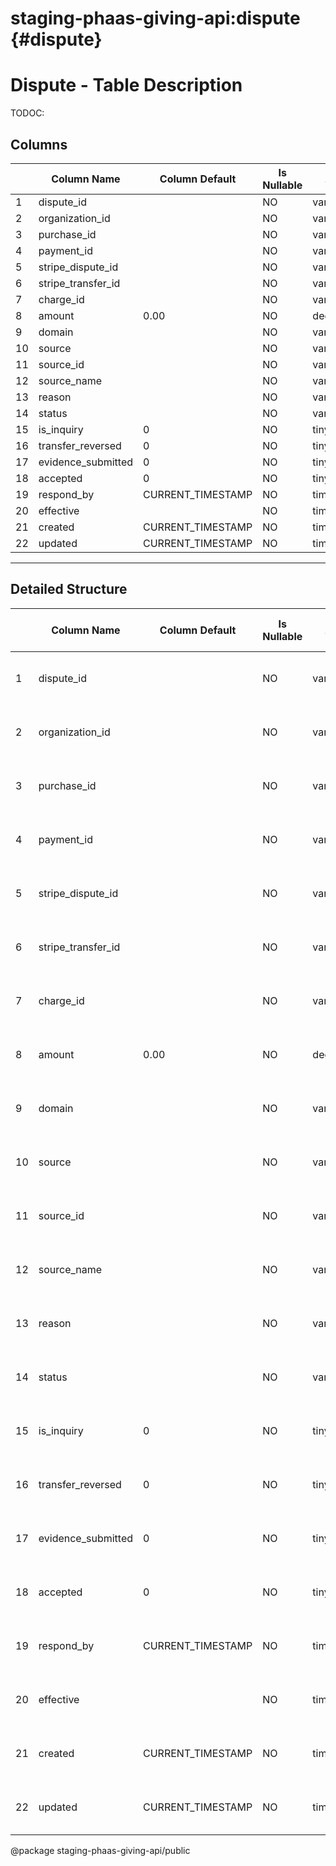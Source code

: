 # staging-phaas-giving-api:dispute {#dispute}

# Dispute - Table Description

TODOC:

## Columns

| | Column Name | Column Default | Is Nullable | Data Type | Notes |
| ---- | ---- | ---- | ---- | ---- | ---- |
| 1 | dispute_id | | NO | varchar |  |
| 2 | organization_id | | NO | varchar |  |
| 3 | purchase_id |  | NO | varchar |  |
| 4 | payment_id |  | NO | varchar |  |
| 5 | stripe_dispute_id | | NO | varchar |  |
| 6 | stripe_transfer_id | | NO | varchar |  |
| 7 | charge_id | | NO | varchar |  |
| 8 | amount | 0.00 | NO | decimal |  |
| 9 | domain |  | NO | varchar |  |
| 10 | source |  | NO | varchar |  |
| 11 | source_id |  | NO | varchar |  |
| 12 | source_name |  | NO | varchar |  |
| 13 | reason |  | NO | varchar |  |
| 14 | status |  | NO | varchar |  |
| 15 | is_inquiry | 0 | NO | tinyint |  |
| 16 | transfer_reversed | 0 | NO | tinyint |  |
| 17 | evidence_submitted | 0 | NO | tinyint |  |
| 18 | accepted | 0 | NO | tinyint |  |
| 19 | respond_by | CURRENT_TIMESTAMP | NO | timestamp |  |
| 20 | effective | | NO | timestamp |  |
| 21 | created | CURRENT_TIMESTAMP | NO | timestamp |  |
| 22 | updated | CURRENT_TIMESTAMP | NO | timestamp |  |
----
## Detailed Structure
| | Column Name | Column Default | Is Nullable | Data Type | Collation Name | Column Type | Column Key | Extra | Privileges | Column Comment | Generation Expression | Character Maximum Length | Character Octet Length | Character Set Name | Numeric Precision | Numeric Scale | Datetime Precision | Table Catalog | Table Schema | Table Name |
| ---- | ---- | ---- | ---- | ---- | ---- | ---- | ---- | ---- | ---- | ---- | ---- | ---- | ---- | ---- | ---- | ---- | ---- | ---- | ---- | ---- |
| 1 | dispute_id | | NO | varchar | latin1_swedish_ci | varchar(50) | PRI |  | select |  |  | 50 | 50 | latin1 | | | | def | staging-phaas-giving-api | dispute |
| 2 | organization_id | | NO | varchar | latin1_swedish_ci | varchar(50) | MUL |  | select |  |  | 50 | 50 | latin1 | | | | def | staging-phaas-giving-api | dispute |
| 3 | purchase_id |  | NO | varchar | latin1_swedish_ci | varchar(50) |  |  | select |  |  | 50 | 50 | latin1 | | | | def | staging-phaas-giving-api | dispute |
| 4 | payment_id |  | NO | varchar | latin1_swedish_ci | varchar(50) |  |  | select |  |  | 50 | 50 | latin1 | | | | def | staging-phaas-giving-api | dispute |
| 5 | stripe_dispute_id | | NO | varchar | latin1_swedish_ci | varchar(50) | MUL |  | select |  |  | 50 | 50 | latin1 | | | | def | staging-phaas-giving-api | dispute |
| 6 | stripe_transfer_id | | NO | varchar | latin1_swedish_ci | varchar(50) |  |  | select |  |  | 50 | 50 | latin1 | | | | def | staging-phaas-giving-api | dispute |
| 7 | charge_id | | NO | varchar | latin1_swedish_ci | varchar(50) |  |  | select |  |  | 50 | 50 | latin1 | | | | def | staging-phaas-giving-api | dispute |
| 8 | amount | 0.00 | NO | decimal | | decimal(10,2) |  |  | select |  |  | | | | 10 | 2 | | def | staging-phaas-giving-api | dispute |
| 9 | domain |  | NO | varchar | latin1_swedish_ci | varchar(255) |  |  | select |  |  | 255 | 255 | latin1 | | | | def | staging-phaas-giving-api | dispute |
| 10 | source |  | NO | varchar | latin1_swedish_ci | varchar(255) |  |  | select |  |  | 255 | 255 | latin1 | | | | def | staging-phaas-giving-api | dispute |
| 11 | source_id |  | NO | varchar | latin1_swedish_ci | varchar(255) |  |  | select |  |  | 255 | 255 | latin1 | | | | def | staging-phaas-giving-api | dispute |
| 12 | source_name |  | NO | varchar | latin1_swedish_ci | varchar(255) |  |  | select |  |  | 255 | 255 | latin1 | | | | def | staging-phaas-giving-api | dispute |
| 13 | reason |  | NO | varchar | latin1_swedish_ci | varchar(255) |  |  | select |  |  | 255 | 255 | latin1 | | | | def | staging-phaas-giving-api | dispute |
| 14 | status |  | NO | varchar | latin1_swedish_ci | varchar(50) |  |  | select |  |  | 50 | 50 | latin1 | | | | def | staging-phaas-giving-api | dispute |
| 15 | is_inquiry | 0 | NO | tinyint | | tinyint(1) |  |  | select |  |  | | | | 3 | 0 | | def | staging-phaas-giving-api | dispute |
| 16 | transfer_reversed | 0 | NO | tinyint | | tinyint(1) |  |  | select |  |  | | | | 3 | 0 | | def | staging-phaas-giving-api | dispute |
| 17 | evidence_submitted | 0 | NO | tinyint | | tinyint(1) |  |  | select |  |  | | | | 3 | 0 | | def | staging-phaas-giving-api | dispute |
| 18 | accepted | 0 | NO | tinyint | | tinyint(1) |  |  | select |  |  | | | | 3 | 0 | | def | staging-phaas-giving-api | dispute |
| 19 | respond_by | CURRENT_TIMESTAMP | NO | timestamp | | timestamp |  |  | select |  |  | | | | | | 0 | def | staging-phaas-giving-api | dispute |
| 20 | effective | | NO | timestamp | | timestamp |  |  | select |  |  | | | | | | 0 | def | staging-phaas-giving-api | dispute |
| 21 | created | CURRENT_TIMESTAMP | NO | timestamp | | timestamp |  |  | select |  |  | | | | | | 0 | def | staging-phaas-giving-api | dispute |
| 22 | updated | CURRENT_TIMESTAMP | NO | timestamp | | timestamp |  |  | select |  |  | | | | | | 0 | def | staging-phaas-giving-api | dispute |


@package staging-phaas-giving-api/public
